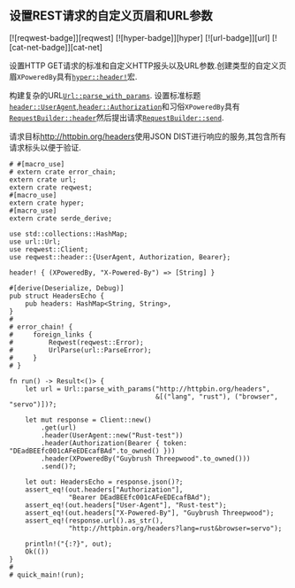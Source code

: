 
## 设置REST请求的自定义页眉和URL参数

[![reqwest-badge]][reqwest] [![hyper-badge]][hyper] [![url-badge]][url] [![cat-net-badge]][cat-net]

设置HTTP GET请求的标准和自定义HTTP报头以及URL参数.创建类型的自定义页眉`XPoweredBy`具有[`hyper::header!`]宏.

构建复杂的URL[`Url::parse_with_params`].  设置标准标题[`header::UserAgent`],[`header::Authorization`]和习俗`XPoweredBy`具有[`RequestBuilder::header`]然后提出请求[`RequestBuilder::send`].

请求目标<http://httpbin.org/headers>使用JSON DIST进行响应的服务,其包含所有请求标头以便于验证.

```rust,no_run,ignore
# #[macro_use]
# extern crate error_chain;
extern crate url;
extern crate reqwest;
#[macro_use]
extern crate hyper;
#[macro_use]
extern crate serde_derive;

use std::collections::HashMap;
use url::Url;
use reqwest::Client;
use reqwest::header::{UserAgent, Authorization, Bearer};

header! { (XPoweredBy, "X-Powered-By") => [String] }

#[derive(Deserialize, Debug)]
pub struct HeadersEcho {
    pub headers: HashMap<String, String>,
}
#
# error_chain! {
#     foreign_links {
#         Reqwest(reqwest::Error);
#         UrlParse(url::ParseError);
#     }
# }

fn run() -> Result<()> {
    let url = Url::parse_with_params("http://httpbin.org/headers",
                                     &[("lang", "rust"), ("browser", "servo")])?;

    let mut response = Client::new()
        .get(url)
        .header(UserAgent::new("Rust-test"))
        .header(Authorization(Bearer { token: "DEadBEEfc001cAFeEDEcafBAd".to_owned() }))
        .header(XPoweredBy("Guybrush Threepwood".to_owned()))
        .send()?;

    let out: HeadersEcho = response.json()?;
    assert_eq!(out.headers["Authorization"],
               "Bearer DEadBEEfc001cAFeEDEcafBAd");
    assert_eq!(out.headers["User-Agent"], "Rust-test");
    assert_eq!(out.headers["X-Powered-By"], "Guybrush Threepwood");
    assert_eq!(response.url().as_str(),
               "http://httpbin.org/headers?lang=rust&browser=servo");

    println!("{:?}", out);
    Ok(())
}
#
# quick_main!(run);
```

[`header::authorization`]: https://doc.servo.org/hyper/header/struct.Authorization.html

[`header::useragent`]: https://doc.servo.org/hyper/header/struct.UserAgent.html

[`hyper::header!`]: https://doc.servo.org/hyper/macro.header.html

[`requestbuilder::header`]: https://docs.rs/reqwest/*/reqwest/struct.RequestBuilder.html#method.header

[`requestbuilder::send`]: https://docs.rs/reqwest/*/reqwest/struct.RequestBuilder.html#method.send

[`url::parse_with_params`]: https://docs.rs/url/*/url/struct.Url.html#method.parse_with_params
